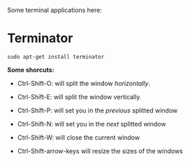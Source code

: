 Some terminal applications here:

Terminator
==========

    sudo apt-get install terminator


__Some shorcuts:__

- Ctrl-Shift-O: will split the window _horizontally_.
- Ctrl-Shift-E: will split the window vertically.

- Ctrl-Shift-P: will set you in the _previous_ splitted window 
- Ctrl-Shift-N: will set you in the _next_ splitted window 
- Ctrl-Shift-W: will close the current window

- Ctrl-Shift-arrow-keys will resize the sizes of the windows
